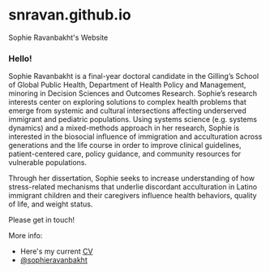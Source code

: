 # snravan.github.io
Sophie Ravanbakht's Website
### Hello!


Sophie Ravanbakht is a final-year doctoral candidate in the Gilling’s School of Global Public Health, Department of Health Policy and Management, minoring in Decision Sciences and Outcomes Research. Sophie’s research interests center on exploring solutions to complex health problems that emerge from systemic and cultural intersections affecting underserved immigrant and pediatric populations.  Using systems science (e.g. systems dynamics) and a mixed-methods approach in her research, Sophie is interested in the biosocial influence of immigration and acculturation across generations and the life course in order to improve clinical guidelines, patient-centered care, policy guidance, and community resources for vulnerable populations. 

Through her dissertation, Sophie seeks to increase understanding of how stress-related mechanisms that underlie discordant acculturation in Latino immigrant children and their caregivers influence health behaviors, quality of life, and weight status.

Please get in touch!

More info: 
* Here's my current [CV](https://github.com/nataliesmith123/nataliesmith123/files/9577371/NRSmith_CV_09-15-22.pdf)
* [@sophieravanbakht](https://twitter.com/_NatRSmith)

